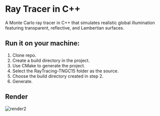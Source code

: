# Ray Tracer in C++

A Monte Carlo ray tracer in C++ that simulates realistic global illumination featuring transparent, reflective, and Lambertian surfaces.

## Run it on your machine:
1. Clone repo.
2. Create a build directory in the project.
3. Use CMake to generate the project.
4. Select the RayTracing-TNGC15 folder as the source.
5. Choose the build directory created in step 2.
6. Generate.

## Render
![render2](https://github.com/user-attachments/assets/27657e2f-e40f-44a4-a799-ad6a233967e1)
